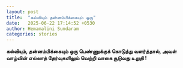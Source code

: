 ```yaml
---
layout: post
title:  "கல்வியும் தன்னம்பிக்கையும் ஒரு"
date:   2025-06-22 17:14:52 +0530
author: Hemamalini Sundaram
categories: stories
---
```


**கல்வியும், தன்னம்பிக்கையும் ஒரு பெண்ணுக்குக் கொடுத்து வளர்த்தால், அவள் வாழ்வின் எல்லாத்
தேர்வுகளிலும் வெற்றி வாகை சூடுவது உறுதி !**
